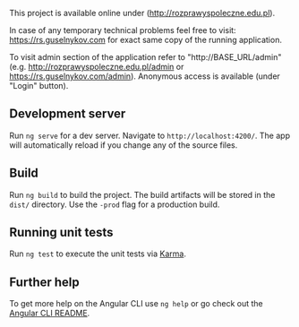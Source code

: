 This project is available online under (http://rozprawyspoleczne.edu.pl).

In case of any temporary technical problems feel free to visit: https://rs.guselnykov.com for exact same copy of the running application.

To visit admin section of the application refer to "http://BASE_URL/admin" (e.g. http://rozprawyspoleczne.edu.pl/admin or https://rs.guselnykov.com/admin). Anonymous access is available (under "Login" button).

## Development server

Run `ng serve` for a dev server. Navigate to `http://localhost:4200/`. The app will automatically reload if you change any of the source files.

## Build

Run `ng build` to build the project. The build artifacts will be stored in the `dist/` directory. Use the `-prod` flag for a production build.

## Running unit tests

Run `ng test` to execute the unit tests via [Karma](https://karma-runner.github.io).

## Further help

To get more help on the Angular CLI use `ng help` or go check out the [Angular CLI README](https://github.com/angular/angular-cli/blob/master/README.md).
